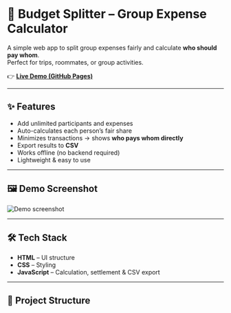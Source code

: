 # 💸 Budget Splitter – Group Expense Calculator  

A simple web app to split group expenses fairly and calculate **who should pay whom**.  
Perfect for trips, roommates, or group activities.  

👉 [**Live Demo (GitHub Pages)**](https://your-username.github.io/budget-splitter/)  

---

## ✨ Features  
- Add unlimited participants and expenses  
- Auto-calculates each person’s fair share  
- Minimizes transactions → shows **who pays whom directly**  
- Export results to **CSV**  
- Works offline (no backend required)  
- Lightweight & easy to use  

---

## 🖼️ Demo Screenshot  
![Demo screenshot](assets/screenshot.png)  

---

## 🛠️ Tech Stack  
- **HTML** – UI structure  
- **CSS** – Styling  
- **JavaScript** – Calculation, settlement & CSV export  

---

## 📂 Project Structure  
